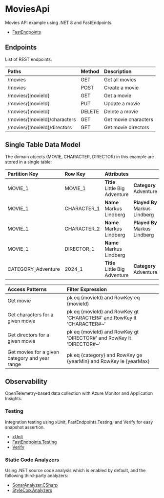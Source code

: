 # MoviesApi

Movies API example using .NET 8 and FastEndpoints.

* [FastEndpoints](https://fast-endpoints.com/)

## Endpoints

List of REST endpoints:

| Paths | Method | Description|
| :---  | :---   | :---       |
|/movies|GET|Get all movies|
|/movies|POST|Create a movie|
|/movies/{movieId}|GET|Get a movie|
|/movies/{movieId}|PUT|Update a movie|
|/movies/{movieId}|DELETE|Delete a movie|
|/movies/{movieId}/characters|GET|Get movie characters|
|/movies/{movieId}/directors|GET|Get movie directors|

## Single Table Data Model

The domain objects (MOVIE, CHARACTER, DIRECTOR) in this example are stored in a single table:

| Partition Key | Row Key       | Attributes | | | | | |
| :---          | :---          | :---       | :--- | :--- | :--- | :--- | :--- |
| MOVIE_1 | MOVIE_1 | <b>Title</b><br>Little Big Adventure | <b>Category</b><br>Adventure | <b>Year</b><br>2024 | <b>Runtime</b><br>120 | <b>Rating</b><br>7.5 | <b>MovieId</b><br>1 |
| MOVIE_1 | CHARACTER_1 | <b>Name</b><br>Markus Lindberg | <b>Played By</b><br>Markus Lindberg | <b>Role</b><br>Protagonist | | | <b>CharacterId</b><br>1 |
| MOVIE_1 | CHARACTER_2 | <b>Name</b><br>Markus Lindberg | <b>Played By</b><br>Markus Lindberg | <b>Role</b><br>Antagonist | | | <b>CharacterId</b><br>2 |
| MOVIE_1 | DIRECTOR_1 | <b>Name</b><br>Markus Lindberg | | | | | <b>DirectorId</b><br>1 |
| CATEGORY_Adventure | 2024_1 | <b>Title</b><br>Little Big Adventure | <b>Category</b><br>Adventure | <b>Year</b><br>2024 | <b>Runtime</b><br>120 | <b>Rating</b><br>7.5 | <b>MovieId</b><br>1 |

| Access Patterns                   | Filter Expression |
| :---                              | :--- |
| Get movie                         | pk eq {movieId} and RowKey eq {movieId} |
| Get characters for a given movie  | pk eq {movieId} and RowKey gt 'CHARACTER#' and RowKey lt 'CHARACTER#~' |
| Get directors for a given movie   | pk eq {movieId} and RowKey gt 'DIRECTOR#' and RowKey lt 'DIRECTOR#~' |
| Get movies for a given category and year range | pk eq {category} and RowKey ge {yearMin} and RowKey le {yearMax} |

## Observability
OpenTelemetry-based data collection with Azure Monitor and Application Insights.

### Testing
Integration testing using xUnit, FastEndpoints.Testing, and Verify for easy snapshot assertion.

* [xUnit](https://xunit.net/)
* [FastEndpoints.Testing](https://fast-endpoints.com/docs/integration-unit-testing#integration-testing)
* [Verify](https://github.com/VerifyTests/Verify)

### Static Code Analyzers
Using .NET source code analysis which is enabled by default, and the following third-party analyzers:

* [SonarAnalyzer.CSharp](https://github.com/SonarSource/sonar-dotnet)
* [StyleCop.Analyzers](https://github.com/DotNetAnalyzers/StyleCopAnalyzers)